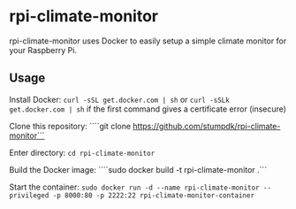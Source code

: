 # rpi-climate-monitor

rpi-climate-monitor uses Docker to easily setup a simple climate monitor for your Raspberry Pi.

## Usage

Install Docker:
```curl -sSL get.docker.com | sh``` or ```curl -sSLk get.docker.com | sh``` if the first command gives a certificate error (insecure)

Clone this repository:
````git clone https://github.com/stumpdk/rpi-climate-monitor```


Enter directory:
```cd rpi-climate-monitor```

Build the Docker image:
````sudo docker build -t rpi-climate-monitor .```

Start the container:
```sudo docker run -d --name rpi-climate-monitor --privileged -p 8000:80 -p 2222:22 rpi-climate-monitor-container```
